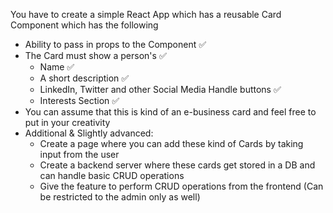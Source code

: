 You have to create a simple React App which has a reusable Card Component which has the following
 - Ability to pass in props to the Component ✅
 - The Card must show a person's ✅
    - Name ✅
    - A short description ✅
    - LinkedIn, Twitter and other Social Media Handle buttons ✅
    - Interests Section ✅
 - You can assume that this is kind of an e-business card and feel free to put in your creativity
 - Additional & Slightly advanced:
    - Create a page where you can add these kind of Cards by taking input from the user
    - Create a backend server where these cards get stored in a DB and can handle basic CRUD operations
    - Give the feature to perform CRUD operations from the frontend (Can be restricted to the admin only as well)